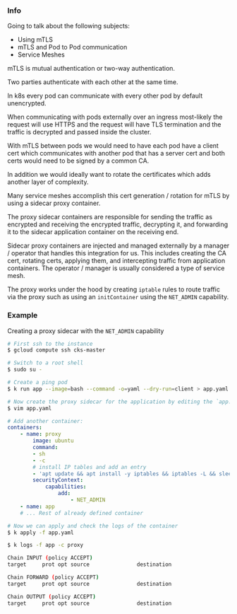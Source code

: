 ### Info

Going to talk about the following subjects:
- Using mTLS
- mTLS and Pod to Pod communication
- Service Meshes

mTLS is mutual authentication or two-way authentication.

Two parties authenticate with each other at the same time.

In k8s every pod can communicate with every other pod by default unencrypted.

When communicating with pods externally over an ingress most-likely the request will
use HTTPS and the request will have TLS termination and the traffic is decrypted
and passed inside the cluster.

With mTLS between pods we would need to have each pod have a client cert which
communicates with another pod that has a server cert and both certs would need to
be signed by a common CA.

In addition we would ideally want to rotate the certificates which adds another layer
of complexity.

Many service meshes accomplish this cert generation / rotation for mTLS by using a
sidecar proxy container.

The proxy sidecar containers are responsible for sending the traffic as encrypted and
receiving the encrypted traffic, decrypting it, and forwarding it to the sidecar application
container on the receiving end.

Sidecar proxy containers are injected and managed externally by a manager / operator that
handles this integration for us. This includes creating the CA cert, rotating certs, applying
them, and intercepting traffic from application containers. The operator / manager is usually
considered a type of service mesh.

The proxy works under the hood by creating `iptable` rules to route traffic via the proxy
such as using an `initContainer` using the `NET_ADMIN` capability.


### Example

Creating a proxy sidecar with the `NET_ADMIN` capability

```bash
# First ssh to the instance
$ gcloud compute ssh cks-master

# Switch to a root shell
$ sudo su -

# Create a ping pod
$ k run app --image=bash --command -o=yaml --dry-run=client > app.yaml -- sh -c 'ping google.com'

# Now create the proxy sidecar for the application by editing the `app.yaml` file
$ vim app.yaml
```

```yaml
# Add another container:
containers:
	- name: proxy
		image: ubuntu
		command:
		- sh
		- -c
		# install IP tables and add an entry
		- 'apt update && apt install -y iptables && iptables -L && sleep 1d'
		securityContext:
			capabilities:
				add:
					- NET_ADMIN
	- name: app
	# ... Rest of already defined container
```

```bash
# Now we can apply and check the logs of the container
$ k apply -f app.yaml

$ k logs -f app -c proxy

Chain INPUT (policy ACCEPT)
target     prot opt source               destination

Chain FORWARD (policy ACCEPT)
target     prot opt source               destination

Chain OUTPUT (policy ACCEPT)
target     prot opt source               destination
```

